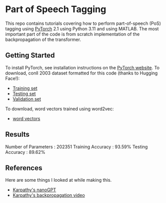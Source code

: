 # Part of Speech Tagging
This repo contains tutorials covering how to perform part-of-speech (PoS) tagging using [PyTorch](https://github.com/pytorch/pytorch) 2.1 using Python 3.11 and using MATLAB. The most important part of the code is from scratch implementation of the backpropagation of the transformer.

## Getting Started
To install PyTorch, see installation instructions on the [PyTorch website](https://pytorch.org/get-started/locally/).
To download, conll 2003 dataset formatted for this code (thanks to Hugging Face!): 
* [Training set](https://drive.google.com/file/d/1PTfU4nI6aKrV9xsASFbOUf6Lkwxo1eD9/view?usp=sharing)
* [Testing set](https://drive.google.com/file/d/1RS4QIIv6TpCfden6bONfC1I4YqsJsBjA/view?usp=sharing)
* [Validation set](https://drive.google.com/file/d/1pkBoTOc1VE9kqGeGsjq57AgOAqjU6f0M/view?usp=sharing)

To download, word vectors trained using word2vec:
* [word vectors](https://drive.google.com/file/d/1v4VAsPCz6vqXrDqcF91i0okUnxZN3W_H/view?usp=sharing)

## Results
Number of Parameters : 202351
Training Accuracy : 93.59%
Testing Accuracy : 89.62%

## References
Here are some things I looked at while making this.
* [Karpathy's nanoGPT](https://github.com/karpathy/nanoGPT)
* [Karpathy's backpropagation video](https://www.youtube.com/watch?v=q8SA3rM6ckI)
